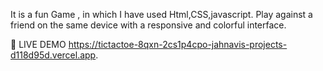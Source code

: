 It is a fun Game , in which I have used Html,CSS,javascript. Play against a friend on the same device with a responsive and colorful interface.

📌 LIVE DEMO
https://tictactoe-8qxn-2cs1p4cpo-jahnavis-projects-d118d95d.vercel.app.
